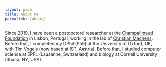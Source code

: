 ```yaml
---
layout: page
title: About Me
permalink: /about/
---
```


Since 2019, I have been a postdoctoral researcher at the [Champalimaud Foundation](https://fchampalimaud.org/champalimaud-research) in Lisbon, Portugal, working in the lab of [Christian Machens](https://machenslab.org/). Before that, I completed my DPhil (PhD) at the University of Oxford, UK, with [Tim Vogels](https://vogelslab.org/) (now based at IST, Austria). Before that, I studied computer science at EPFL (Lausanne, Switzerland) and biology at Cornell University (Ithaca, NY, USA).
